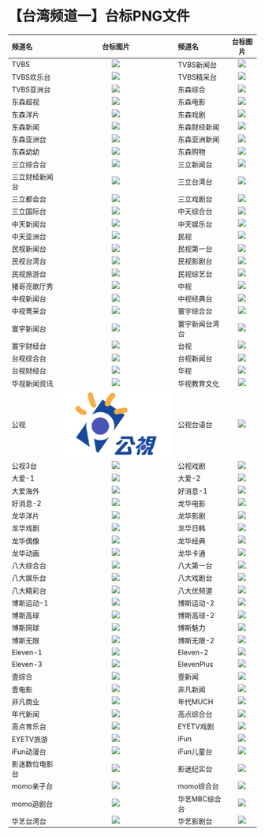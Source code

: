 # 【台湾频道一】台标PNG文件
|频道名|台标图片|频道名|台标图片|
|:---|:---:|:---|:---:|
|TVBS|<img src="https://raw.githubusercontent.com/klcb2010/TVlogo/main/img/TVBS.png">|TVBS新闻台|<img src="https://raw.githubusercontent.com/klcb2010/TVlogo/main/img/TVBS1.png">|
|TVBS欢乐台|<img src="https://raw.githubusercontent.com/klcb2010/TVlogo/main/img/TVBS2.png">|TVBS精采台|<img src="https://raw.githubusercontent.com/klcb2010/TVlogo/main/img/TVBS3.png">|
|TVBS亚洲台|<img src="https://raw.githubusercontent.com/klcb2010/TVlogo/main/img/TVBS4.png">|东森综合|<img src="https://raw.githubusercontent.com/klcb2010/TVlogo/main/img/EBC1.png">|
|东森超视|<img src="https://raw.githubusercontent.com/klcb2010/TVlogo/main/img/EBC2.png">|东森电影|<img src="https://raw.githubusercontent.com/klcb2010/TVlogo/main/img/EBC3.png">|
|东森洋片|<img src="https://raw.githubusercontent.com/klcb2010/TVlogo/main/img/EBC4.png">|东森戏剧|<img src="https://raw.githubusercontent.com/klcb2010/TVlogo/main/img/EBC5.png">|
|东森新闻|<img src="https://raw.githubusercontent.com/klcb2010/TVlogo/main/img/EBC6.png">|东森财经新闻|<img src="https://raw.githubusercontent.com/klcb2010/TVlogo/main/img/EBC7.png">|
|东森亚洲台|<img src="https://raw.githubusercontent.com/klcb2010/TVlogo/main/img/EBC8.png">|东森亚洲新闻|<img src="https://raw.githubusercontent.com/klcb2010/TVlogo/main/img/EBC9.png">|
|东森幼幼|<img src="https://raw.githubusercontent.com/klcb2010/TVlogo/main/img/EBC10.png">|东森购物|<img src="https://raw.githubusercontent.com/klcb2010/TVlogo/main/img/EBC11.png">|
|三立综合台|<img src="https://raw.githubusercontent.com/klcb2010/TVlogo/main/img/SET1.png">|三立新闻台|<img src="https://raw.githubusercontent.com/klcb2010/TVlogo/main/img/SET2.png">|
|三立财经新闻台|<img src="https://raw.githubusercontent.com/klcb2010/TVlogo/main/img/SET3.png">|三立台湾台|<img src="https://raw.githubusercontent.com/klcb2010/TVlogo/main/img/SET4.png">|
|三立都会台|<img src="https://raw.githubusercontent.com/klcb2010/TVlogo/main/img/SET5.png">|三立戏剧台|<img src="https://raw.githubusercontent.com/klcb2010/TVlogo/main/img/SET6.png">|
|三立国际台|<img src="https://raw.githubusercontent.com/klcb2010/TVlogo/main/img/SET7.png">|中天综合台|<img src="https://raw.githubusercontent.com/klcb2010/TVlogo/main/img/CTI1.png">|
|中天新闻台|<img src="https://raw.githubusercontent.com/klcb2010/TVlogo/main/img/CTI2.png">|中天娱乐台|<img src="https://raw.githubusercontent.com/klcb2010/TVlogo/main/img/CTI3.png">|
|中天亚洲台|<img src="https://raw.githubusercontent.com/klcb2010/TVlogo/main/img/CTI4.png">|民视|<img src="https://raw.githubusercontent.com/klcb2010/TVlogo/main/img/FTV.png">|
|民视新闻台|<img src="https://raw.githubusercontent.com/klcb2010/TVlogo/main/img/FTV1.png">|民视第一台|<img src="https://raw.githubusercontent.com/klcb2010/TVlogo/main/img/FTV2.png">|
|民视台湾台|<img src="https://raw.githubusercontent.com/klcb2010/TVlogo/main/img/FTV3.png">|民视影剧台|<img src="https://raw.githubusercontent.com/klcb2010/TVlogo/main/img/FTV4.png">|
|民视旅游台|<img src="https://raw.githubusercontent.com/klcb2010/TVlogo/main/img/FTV5.png">|民视综艺台|<img src="https://raw.githubusercontent.com/klcb2010/TVlogo/main/img/FTV6.png">|
|猪哥亮歌厅秀|<img src="https://raw.githubusercontent.com/klcb2010/TVlogo/main/img/FTV7.png">|中视|<img src="https://raw.githubusercontent.com/klcb2010/TVlogo/main/img/CTV.png">|
|中视新闻台|<img src="https://raw.githubusercontent.com/klcb2010/TVlogo/main/img/CTV1.png">|中视经典台|<img src="https://raw.githubusercontent.com/klcb2010/TVlogo/main/img/CTV2.png">|
|中视菁采台|<img src="https://raw.githubusercontent.com/klcb2010/TVlogo/main/img/CTV3.png">|寰宇综合台|<img src="https://raw.githubusercontent.com/klcb2010/TVlogo/main/img/Global1.png">|
|寰宇新闻台|<img src="https://raw.githubusercontent.com/klcb2010/TVlogo/main/img/Global2.png">|寰宇新闻台湾台|<img src="https://raw.githubusercontent.com/klcb2010/TVlogo/main/img/Global3.png">|
|寰宇财经台|<img src="https://raw.githubusercontent.com/klcb2010/TVlogo/main/img/Global4.png">|台视|<img src="https://raw.githubusercontent.com/klcb2010/TVlogo/main/img/TTV.png">|
|台视综合台|<img src="https://raw.githubusercontent.com/klcb2010/TVlogo/main/img/TTV1.png">|台视新闻台|<img src="https://raw.githubusercontent.com/klcb2010/TVlogo/main/img/TTV2.png">|
|台视财经台|<img src="https://raw.githubusercontent.com/klcb2010/TVlogo/main/img/TTV3.png">|华视|<img src="https://raw.githubusercontent.com/klcb2010/TVlogo/main/img/CTS.png">|
|华视新闻资讯|<img src="https://raw.githubusercontent.com/klcb2010/TVlogo/main/img/CTS1.png">|华视教育文化|<img src="https://raw.githubusercontent.com/klcb2010/TVlogo/main/img/CTS2.png">|
|公视|<img src="https://raw.githubusercontent.com/klcb2010/TVlogo/main/img/PTS.png">|公视台语台|<img src="https://raw.githubusercontent.com/klcb2010/TVlogo/main/img/PTS1.png">|
|公视3台|<img src="https://raw.githubusercontent.com/klcb2010/TVlogo/main/img/PTS2.png">|公视戏剧|<img src="https://raw.githubusercontent.com/klcb2010/TVlogo/main/img/PTS3.png">|
|大爱-1|<img src="https://raw.githubusercontent.com/klcb2010/TVlogo/main/img/Daai1.png">|大爱-2|<img src="https://raw.githubusercontent.com/klcb2010/TVlogo/main/img/Daai2.png">|
|大爱海外|<img src="https://raw.githubusercontent.com/klcb2010/TVlogo/main/img/Daai3.png">|好消息-1|<img src="https://raw.githubusercontent.com/klcb2010/TVlogo/main/img/GoodTV1.png">|
|好消息-2|<img src="https://raw.githubusercontent.com/klcb2010/TVlogo/main/img/GoodTV2.png">|龙华电影|<img src="https://raw.githubusercontent.com/klcb2010/TVlogo/main/img/LTV1.png">|
|龙华洋片|<img src="https://raw.githubusercontent.com/klcb2010/TVlogo/main/img/LTV2.png">|龙华影剧|<img src="https://raw.githubusercontent.com/klcb2010/TVlogo/main/img/LTV3.png">|
|龙华戏剧|<img src="https://raw.githubusercontent.com/klcb2010/TVlogo/main/img/LTV4.png">|龙华日韩|<img src="https://raw.githubusercontent.com/klcb2010/TVlogo/main/img/LTV5.png">|
|龙华偶像|<img src="https://raw.githubusercontent.com/klcb2010/TVlogo/main/img/LTV6.png">|龙华经典|<img src="https://raw.githubusercontent.com/klcb2010/TVlogo/main/img/LTV7.png">|
|龙华动画|<img src="https://raw.githubusercontent.com/klcb2010/TVlogo/main/img/LTV8.png">|龙华卡通|<img src="https://raw.githubusercontent.com/klcb2010/TVlogo/main/img/LTV9.png">|
|八大综合台|<img src="https://raw.githubusercontent.com/klcb2010/TVlogo/main/img/GTV1.png">|八大第一台|<img src="https://raw.githubusercontent.com/klcb2010/TVlogo/main/img/GTV2.png">|
|八大娱乐台|<img src="https://raw.githubusercontent.com/klcb2010/TVlogo/main/img/GTV3.png">|八大戏剧台|<img src="https://raw.githubusercontent.com/klcb2010/TVlogo/main/img/GTV4.png">|
|八大精彩台|<img src="https://raw.githubusercontent.com/klcb2010/TVlogo/main/img/GTV5.png">|八大优频道|<img src="https://raw.githubusercontent.com/klcb2010/TVlogo/main/img/GTV6.png">|
|博斯运动-1|<img src="https://raw.githubusercontent.com/klcb2010/TVlogo/main/img/sportcast1.png">|博斯运动-2|<img src="https://raw.githubusercontent.com/klcb2010/TVlogo/main/img/sportcast2.png">|
|博斯高球|<img src="https://raw.githubusercontent.com/klcb2010/TVlogo/main/img/sportcast3.png">|博斯高球-2|<img src="https://raw.githubusercontent.com/klcb2010/TVlogo/main/img/sportcast4.png">|
|博斯网球|<img src="https://raw.githubusercontent.com/klcb2010/TVlogo/main/img/sportcast5.png">|博斯魅力|<img src="https://raw.githubusercontent.com/klcb2010/TVlogo/main/img/sportcast6.png">|
|博斯无限|<img src="https://raw.githubusercontent.com/klcb2010/TVlogo/main/img/sportcast7.png">|博斯无限-2|<img src="https://raw.githubusercontent.com/klcb2010/TVlogo/main/img/sportcast8.png">|
|Eleven-1|<img src="https://raw.githubusercontent.com/klcb2010/TVlogo/main/img/Eleven1.png">|Eleven-2|<img src="https://raw.githubusercontent.com/klcb2010/TVlogo/main/img/Eleven2.png">|
|Eleven-3|<img src="https://raw.githubusercontent.com/klcb2010/TVlogo/main/img/Eleven3.png">|ElevenPlus|<img src="https://raw.githubusercontent.com/klcb2010/TVlogo/main/img/Eleven4.png">|
|壹综合|<img src="https://raw.githubusercontent.com/klcb2010/TVlogo/main/img/NextTV1.png">|壹新闻|<img src="https://raw.githubusercontent.com/klcb2010/TVlogo/main/img/NextTV2.png">|
|壹电影|<img src="https://raw.githubusercontent.com/klcb2010/TVlogo/main/img/NextTV3.png">|非凡新闻|<img src="https://raw.githubusercontent.com/klcb2010/TVlogo/main/img/Unique1.png">|
|非凡商业|<img src="https://raw.githubusercontent.com/klcb2010/TVlogo/main/img/Unique2.png">|年代MUCH|<img src="https://raw.githubusercontent.com/klcb2010/TVlogo/main/img/ERA1.png">|
|年代新闻|<img src="https://raw.githubusercontent.com/klcb2010/TVlogo/main/img/ERA2.png">|高点综合台|<img src="https://raw.githubusercontent.com/klcb2010/TVlogo/main/img/Top1.png">|
|高点育乐台|<img src="https://raw.githubusercontent.com/klcb2010/TVlogo/main/img/Top2.png">|EYETV戏剧|<img src="https://raw.githubusercontent.com/klcb2010/TVlogo/main/img/EYE1.png">|
|EYETV旅游|<img src="https://raw.githubusercontent.com/klcb2010/TVlogo/main/img/EYE2.png">|iFun|<img src="https://raw.githubusercontent.com/klcb2010/TVlogo/main/img/ifun1.png">|
|iFun动漫台|<img src="https://raw.githubusercontent.com/klcb2010/TVlogo/main/img/ifun2.png">|iFun儿童台|<img src="https://raw.githubusercontent.com/klcb2010/TVlogo/main/img/ifun3.png">|
|影迷数位电影台|<img src="https://raw.githubusercontent.com/klcb2010/TVlogo/main/img/FANS1.png">|影迷纪实台|<img src="https://raw.githubusercontent.com/klcb2010/TVlogo/main/img/FANS2.png">|
|momo亲子台|<img src="https://raw.githubusercontent.com/klcb2010/TVlogo/main/img/momo1.png">|momo综合台|<img src="https://raw.githubusercontent.com/klcb2010/TVlogo/main/img/momo2.png">|
|momo追剧台|<img src="https://raw.githubusercontent.com/klcb2010/TVlogo/main/img/momo3.png">|华艺MBC综合台|<img src="https://raw.githubusercontent.com/klcb2010/TVlogo/main/img/huayi1.png">|
|华艺台湾台|<img src="https://raw.githubusercontent.com/klcb2010/TVlogo/main/img/huayi2.png">|华艺影剧台|<img src="https://raw.githubusercontent.com/klcb2010/TVlogo/main/img/huayi3.png">|
